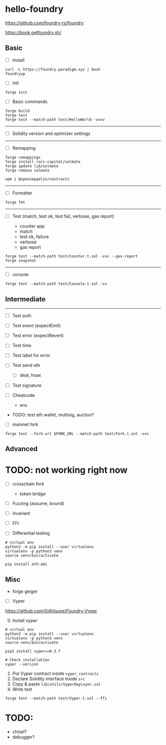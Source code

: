 # hello-foundry

https://github.com/foundry-rs/foundry

https://book.getfoundry.sh/

## Basic

-   [ ] Install

```shell
curl -L https://foundry.paradigm.xyz | bash
foundryup
```

-   [ ] Init

```shell
forge init
```

-   [ ] Basic commands

```shell
forge build
forge test
forge test --match-path test/HelloWorld -vvvv
```

---

-   [ ] Solidity version and optimizer settings

---

-   [ ] Remapping

```shell
forge remappings
forge install rari-capital/solmate
forge update lib/solmate
forge remove solmate

npm i @openzeppelin/contracts
```

---

-   [ ] Formatter

```shell
forge fmt
```

---

-   [ ] Test (match, test ok, test fail, verbose, gas report)

    -   counter app
    -   match
    -   test ok, failure
    -   verbose
    -   gas report

```shell
forge test --match-path test/Counter.t.sol -vvv --gas-report
forge snapshot
```

---

-   [ ] console

```shell
forge test --match-path test/Console.t.sol -vv
```

## Intermediate

---

-   [ ] Test auth
-   [ ] Test event (expectEmit)
-   [ ] Test error (expectRevert)
-   [ ] Test time
-   [ ] Test label for error
-   [ ] Test send eth
    -   [ ] deal, hoax
-   [ ] Test signature
-   [ ] Cheatcode

    -   env

-   TODO: test eth wallet, multisig, auction?
-   [ ] mainnet fork

```shell
forge test --fork-url $FORK_URL --match-path test/Fork.t.sol -vvv
```

## Advanced

# TODO: not working right now

-   [ ] crosschain fork

    -   token bridge

-   [ ] Fuzzing (assume, bound)
-   [ ] Invariant
-   [ ] FFI
-   [ ] Differential testing

```shell
# virtual env
python3 -m pip install --user virtualenv
virtualenv -p python3 venv
source venv/bin/activate

pip install eth-abi
```

## Misc

-   forge geiger

-   [ ] Vyper

https://github.com/0xKitsune/Foundry-Vyper

0. Install vyper

```shell
# virtual env
python3 -m pip install --user virtualenv
virtualenv -p python3 venv
source venv/bin/activate

pip3 install vyper==0.3.7

# Check installation
vyper --version
```

1. Put Vyper contract inside `vyper_contracts`
2. Declare Solidity interface inside `src`
3. Copy & paste `lib/utils/VyperDeployer.sol`
4. Write test

```shell
forge test --match-path test/Vyper.t.sol --ffi
```

# TODO:

-   chisel?
-   debugger?
